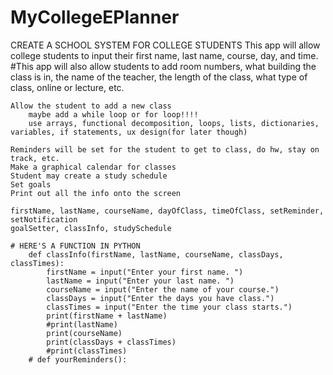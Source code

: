 # MyCollegeEPlanner
CREATE A SCHOOL SYSTEM FOR COLLEGE STUDENTS
	This app will allow college students to input their first name, last name, course, day, and time.
	#This app will also allow students to add room numbers, what building the class is in, the name of the teacher, the length of the class, what type of class, online or lecture, etc.	

	Allow the student to add a new class
		maybe add a while loop or for loop!!!!
		use arrays, functional decomposition, loops, lists, dictionaries, variables, if statements, ux design(for later though)
		
	Reminders will be set for the student to get to class, do hw, stay on track, etc.
	Make a graphical calendar for classes
	Student may create a study schedule
	Set goals
	Print out all the info onto the screen
	
	firstName, lastName, courseName, dayOfClass, timeOfClass, setReminder, setNotification
	goalSetter, classInfo, studySchedule
	
	# HERE'S A FUNCTION IN PYTHON 
		def classInfo(firstName, lastName, courseName, classDays, classTimes):
			firstName = input("Enter your first name. ")
			lastName = input("Enter your last name. ")
			courseName = input("Enter the name of your course.")
			classDays = input("Enter the days you have class.")
			classTimes = input("Enter the time your class starts.")
			print(firstName + lastName)
			#print(lastName)
			print(courseName)
			print(classDays + classTimes)
			#print(classTimes)
		# def yourReminders():
